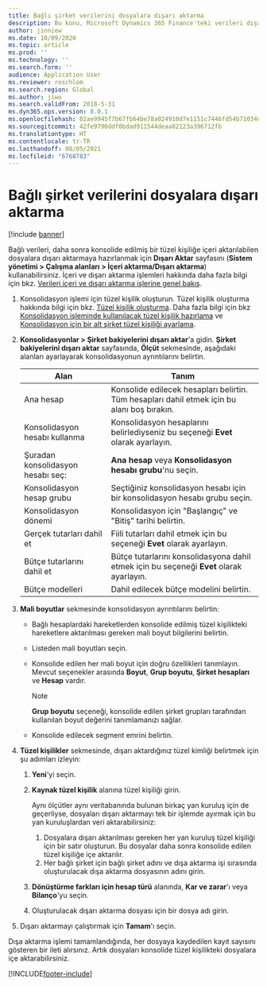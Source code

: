 ```yaml
---
title: Bağlı şirket verilerini dosyalara dışarı aktarma
description: Bu konu, Microsoft Dynamics 365 Finance'teki verileri dışarı aktarmak ve daha sonra konsolide edilmiş bir tüzel kişiliğe içeri aktarmak için nasıl hazırlık yapılacağı açıklanmaktadır.
author: jinniew
ms.date: 10/09/2020
ms.topic: article
ms.prod: ''
ms.technology: ''
ms.search.form: ''
audience: Application User
ms.reviewer: roschlom
ms.search.region: Global
ms.author: jiwo
ms.search.validFrom: 2018-5-31
ms.dyn365.ops.version: 8.0.1
ms.openlocfilehash: 02ae9945f7b67fb64be78a024910d7e1151c7446fd54b71034c5ba448c00b081
ms.sourcegitcommit: 42fe9790ddf0bdad911544deaa82123a396712fb
ms.translationtype: HT
ms.contentlocale: tr-TR
ms.lasthandoff: 08/05/2021
ms.locfileid: "6768783"
---
```

# <a name="export-subsidiary-data-to-files"></a>Bağlı şirket verilerini dosyalara dışarı aktarma

[!include [banner](../includes/banner.md)]

Bağlı verileri, daha sonra konsolide edilmiş bir tüzel kişiliğe içeri aktarılabilen dosyalara dışarı aktarmaya hazırlanmak için **Dışarı Aktar** sayfasını (**Sistem yönetimi \> Çalışma alanları \> İçeri aktarma/Dışarı aktarma**) kullanabilirsiniz. İçeri ve dışarı aktarma işlemleri hakkında daha fazla bilgi için bkz. [Verileri içeri ve dışarı aktarma işlerine genel bakış](../../fin-ops-core/dev-itpro/data-entities/data-import-export-job.md).

1. Konsolidasyon işlemi için tüzel kişilik oluşturun. Tüzel kişilik oluşturma hakkında bilgi için bkz. [Tüzel kişilik oluşturma](../../fin-ops-core/fin-ops/organization-administration/tasks/create-legal-entity.md). Daha fazla bilgi için bkz [Konsolidasyon işleminde kullanılacak tüzel kişilik hazırlama](prepare-company-for-consolidation.md) ve [Konsolidasyon için bir alt şirket tüzel kişiliği ayarlama](set-up-subsidiary-company-for-consolidation.md). 

2. **Konsolidasyonlar \> Şirket bakiyelerini dışarı aktar**'a gidin. **Şirket bakiyelerini dışarı aktar** sayfasında, **Ölçüt** sekmesinde, aşağıdaki alanları ayarlayarak konsolidasyonun ayrıntılarını belirtin.

    | Alan                             | Tanım |
    |-----------------------------------|-------|
    | Ana hesap                      | Konsolide edilecek hesapları belirtin. Tüm hesapları dahil etmek için bu alanı boş bırakın. |
    | Konsolidasyon hesabı kullanma         | Konsolidasyon hesaplarını belirlediyseniz bu seçeneği **Evet** olarak ayarlayın. |
    | Şuradan konsolidasyon hesabı seç: | **Ana hesap** veya **Konsolidasyon hesabı grubu**'nu seçin. |
    | Konsolidasyon hesap grubu       | Seçtiğiniz konsolidasyon hesabı için bir konsolidasyon hesabı grubu seçin. |
    | Konsolidasyon dönemi              | Konsolidasyon için "Başlangıç" ve "Bitiş" tarihi belirtin. |
    | Gerçek tutarları dahil et            | Fiili tutarları dahil etmek için bu seçeneği **Evet** olarak ayarlayın. |
    | Bütçe tutarlarını dahil et            | Bütçe tutarlarını konsolidasyona dahil etmek için bu seçeneği **Evet** olarak ayarlayın. |
    | Bütçe modelleri                     | Dahil edilecek bütçe modelini belirtin. |

3. **Mali boyutlar** sekmesinde konsolidasyon ayrıntılarını belirtin:

    - Bağlı hesaplardaki hareketlerden konsolide edilmiş tüzel kişilikteki hareketlere aktarılması gereken mali boyut bilgilerini belirtin.
    - Listeden mali boyutları seçin.
    - Konsolide edilen her mali boyut için doğru özellikleri tanımlayın. Mevcut seçenekler arasında **Boyut**, **Grup boyutu**, **Şirket hesapları** ve **Hesap** vardır.

        > [!NOTE]
        > **Grup boyutu** seçeneği, konsolide edilen şirket grupları tarafından kullanılan boyut değerini tanımlamanızı sağlar.

    - Konsolide edilecek segment emrini belirtin.

4. **Tüzel kişilikler** sekmesinde, dışarı aktardığınız tüzel kimliği belirtmek için şu adımları izleyin:

    1. **Yeni**'yi seçin.
    2. **Kaynak tüzel kişilik** alanına tüzel kişiliği girin.

        Aynı ölçütler aynı veritabanında bulunan birkaç yan kuruluş için de geçerliyse, dosyaları dışarı aktarmayı tek bir işlemde ayırmak için bu yan kuruluşlardan veri aktarabilirsiniz:

        1. Dosyalara dışarı aktarılması gereken her yan kuruluş tüzel kişiliği için bir satır oluşturun. Bu dosyalar daha sonra konsolide edilen tüzel kişiliğe içe aktarılır.
        2. Her bağlı şirket için bağlı şirket adını ve dışa aktarma işi sırasında oluşturulacak dışa aktarma dosyasının adını girin.

    3. **Dönüştürme farkları için hesap türü** alanında, **Kar ve zarar**'ı veya **Bilanço**'yu seçin.
    4. Oluşturulacak dışarı aktarma dosyası için bir dosya adı girin.

5. Dışarı aktarmayı çalıştırmak için **Tamam**'ı seçin.

Dışa aktarma işlemi tamamlandığında, her dosyaya kaydedilen kayıt sayısını gösteren bir ileti alırsınız. Artık dosyaları konsolide tüzel kişilikteki dosyalara içe aktarabilirsiniz.


[!INCLUDE[footer-include](../../includes/footer-banner.md)]